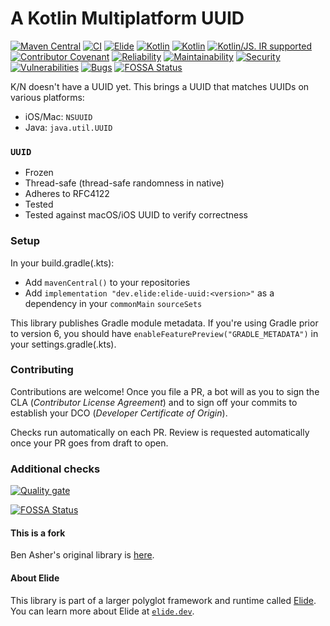 # A Kotlin Multiplatform UUID

[![Maven Central](https://img.shields.io/maven-central/v/dev.elide/elide-uuid.svg?label=mavenCentral%28%29)](https://search.maven.org/artifact/dev.elide/elide-uuid)
[![CI](https://github.com/elide-dev/uuid/actions/workflows/pr.yml/badge.svg)](https://github.com/elide-dev/uuid/actions/workflows/pr.yml)
[![Elide](https://elide.dev/shield)](https://elide.dev)
[![Kotlin](https://img.shields.io/badge/Kotlin-1.9.0-blue.svg?logo=kotlin)](http://kotlinlang.org)
[![Kotlin](https://img.shields.io/badge/kotlin-WASM-yellow.svg?logo=kotlin&logoColor=yellow)](http://kotlinlang.org)
[![Kotlin/JS. IR supported](https://img.shields.io/badge/kotlin-IR-yellow?logo=kotlin&logoColor=yellow)](https://kotl.in/jsirsupported)
[![Contributor Covenant](https://img.shields.io/badge/Contributor%20Covenant-v1.4%20adopted-ff69b4.svg)](CODE_OF_CONDUCT.md)
[![Reliability](https://sonarcloud.io/api/project_badges/measure?project=elide-dev_uuid&metric=reliability_rating)](https://sonarcloud.io/summary/new_code?id=elide-dev_uuid)
[![Maintainability](https://sonarcloud.io/api/project_badges/measure?project=elide-dev_uuid&metric=sqale_rating)](https://sonarcloud.io/summary/new_code?id=elide-dev_uuid)
[![Security](https://sonarcloud.io/api/project_badges/measure?project=elide-dev_uuid&metric=security_rating)](https://sonarcloud.io/summary/new_code?id=elide-dev_uuid)
[![Vulnerabilities](https://sonarcloud.io/api/project_badges/measure?project=elide-dev_uuid&metric=vulnerabilities)](https://sonarcloud.io/summary/new_code?id=elide-dev_uuid)
[![Bugs](https://sonarcloud.io/api/project_badges/measure?project=elide-dev_uuid&metric=bugs)](https://sonarcloud.io/summary/new_code?id=elide-dev_uuid)
[![FOSSA Status](https://app.fossa.com/api/projects/git%2Bgithub.com%2Felide-dev%2Fuuid.svg?type=shield)](https://app.fossa.com/projects/git%2Bgithub.com%2Felide-dev%2Fuuid?ref=badge_shield)

K/N doesn't have a UUID yet. This brings a UUID that matches UUIDs on various platforms:

- iOS/Mac: `NSUUID`
- Java: `java.util.UUID`

### `UUID`

- Frozen
- Thread-safe (thread-safe randomness in native)
- Adheres to RFC4122
- Tested
- Tested against macOS/iOS UUID to verify correctness

### Setup

In your build.gradle(.kts):

- Add `mavenCentral()` to your repositories
- Add `implementation "dev.elide:elide-uuid:<version>"` as a dependency in your `commonMain` `sourceSets`

This library publishes Gradle module metadata. If you're using Gradle prior to version 6, you should have `enableFeaturePreview("GRADLE_METADATA")` in your settings.gradle(.kts).

### Contributing

Contributions are welcome! Once you file a PR, a bot will as you to sign the CLA (_Contributor License Agreement_) and to sign off your commits to establish your DCO
(_Developer Certificate of Origin_).

Checks run automatically on each PR. Review is requested automatically once your PR goes from draft to open.

### Additional checks

[![Quality gate](https://sonarcloud.io/api/project_badges/quality_gate?project=elide-dev_uuid)](https://sonarcloud.io/summary/new_code?id=elide-dev_uuid)

[![FOSSA Status](https://app.fossa.com/api/projects/git%2Bgithub.com%2Felide-dev%2Fuuid.svg?type=large)](https://app.fossa.com/projects/git%2Bgithub.com%2Felide-dev%2Fuuid?ref=badge_large)

#### This is a fork

Ben Asher's original library is [here](https://github.com/benasher44/uuid.git).

#### About Elide

This library is part of a larger polyglot framework and runtime called [Elide](https://github.com/elide-dev). You can learn more about Elide at [`elide.dev`](https://elide.dev).
